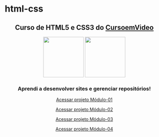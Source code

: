 # html-css
<div align="center">
<h2>Curso de <strong>HTML5 e CSS3</strong> do <a href="https://www.cursoemvideo.com" target="_blank">CursoemVideo</a></h2>

<p>
<img src="https://icons.iconarchive.com/icons/simpleicons-team/simple/128/html5-icon.png" width="128" height="128">

<img src="https://icons.iconarchive.com/icons/simpleicons-team/simple/128/css3-icon.png" width="128" height="128">
</p>

<p>
<h3>Aprendi a desenvolver sites e gerenciar repositórios!</h3>

<a href="https://mateusleguir.github.io/projeto-android" target="_blank">Acessar projeto Módulo-01</a><br>

<a href="https://mateusleguir.github.io/projeto-cordel" target="_blank">Acessar projeto Módulo-02</a><br>

<a href="https://mateusleguir.github.io/projeto-social" target="_blank">Acessar projeto Módulo-03</a><br>

<a href="https://mateusleguir.github.io/projeto-login" target="_blank">Acessar projeto Módulo-04</a>

</p>
</div>
